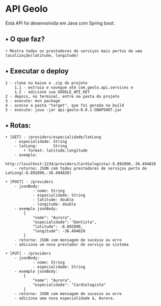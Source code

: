 # API Geolo

Está API foi desenvolvida em Java com Spring boot.

## • O que faz?
    • Mostra todos os prestadores de serviços mais pertos de uma localização(latitude, longitude)

## • Executar o deploy
    1 - clone ou baixe o .zip do projeto
        1.1 - extraia e navegue até com.geolo.api.services e 
        1.2 - adicione sua GOOGLE_API_KEY 
    2 - depois, no terminal, entre na pasta do projeto
    3 - execute: mvn package 
    4 - acesse a pasta "target", que foi gerada na build
    5 - execute: java -jar api-geolo-0.0.1-SNAPSHOT.jar

## • Rotas:

    • [GET] - /providers/especialidade/latLong
        - especialidade: String
        - latLong:       String
            • format: latitude,longitude
        - exemplo:
            http://localhost:1234/providers/Cardiologista/-8.892890,-36.494820
        - retorno: JSON com todos prestadores de serviços perto de LatLong(-8.892890,-36.494820)

    • [POST] - /providers
        - jsonBody: 
                - nome: String
                - especialidade: String
                - latitude: double
                - longitude: double
        - exemplo jsonBody:
            {
                "nome": "Aurora",
                "especialidade": "Dentista",
                "latitude": -8.892890,
                "longitude": -36.494820
            }
        - retorno: JSON com mensagem de sucesso ou erro
        - adiciona um novo prestador de serviço ao sistema

    • [PUT] - /providers
        - jsonBody:
                - nome: String
                - especialidade: String
        - exemplo jsonBody:
            {
                "nome": "Aurora",
                "especialidade": "Cardiologista"
            }
        - retorno: JSON com mensagem de sucesso ou erro
        - adiciona uma nova especialidade à, Aurora.
